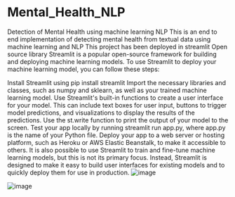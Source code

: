 # Mental_Health_NLP
Detection of Mental Health using machine learning NLP 
This is an end to end implementation of detecting mental health from textual data using 
machine learning and NLP 
This project has been deployed in streamlit Open source library
Streamlit is a popular open-source framework for building and deploying machine learning models. To use Streamlit to deploy your machine learning model, you can follow these steps:

Install Streamlit using pip install streamlit
Import the necessary libraries and classes, such as numpy and sklearn, as well as your trained machine learning model.
Use Streamlit's built-in functions to create a user interface for your model. 
This can include text boxes for user input, buttons to trigger model predictions, and visualizations to display the results of the predictions.
Use the st.write function to print the output of your model to the screen.
Test your app locally by running streamlit run app.py, where app.py is the name of your Python file.
Deploy your app to a web server or hosting platform, such as Heroku or AWS Elastic Beanstalk, to make it accessible to others.
It is also possible to use Streamlit to train and fine-tune machine learning models, but this is not its primary focus. 
Instead, Streamlit is designed to make it easy to build user interfaces for existing models and to quickly deploy them for use in production.
![image](https://user-images.githubusercontent.com/72396084/206439479-457902b6-9b83-4002-97f9-c896d72dbfb7.png)

![image](https://user-images.githubusercontent.com/72396084/206439644-b01bfbe8-ffca-47f0-93b8-5ed8109e77d0.png)
